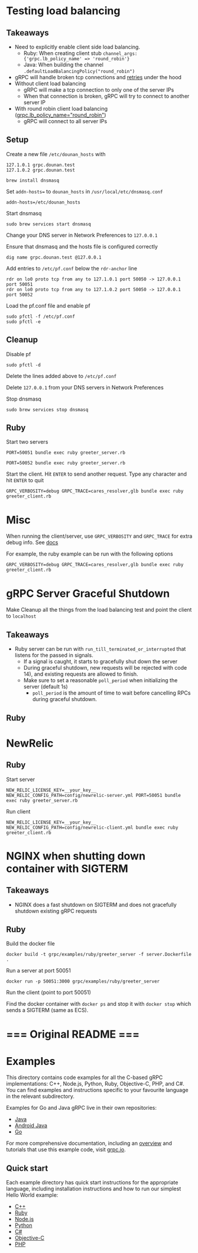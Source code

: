 # Testing load balancing

## Takeaways

- Need to explicitly enable client side load balancing.
  - Ruby: When creating client stub `channel_args: {'grpc.lb_policy_name' => 'round_robin'}`
  - Java: When building the channel `.defaultLoadBalancingPolicy("round_robin")`
- gRPC will handle broken tcp connections and [retries](https://github.com/grpc/proposal/blob/master/A6-client-retries.md) under the hood
- Without client load balancing
  - gRPC will make a tcp connection to only one of the server IPs
  - When that connection is broken, gRPC will try to connect to another server IP
- With round robin client load balancing ([grpc.lb_policy_name="round_robin"](https://github.com/grpc/grpc/blob/master/include/grpc/impl/codegen/grpc_types.h))
  - gRPC will connect to all server IPs

## Setup

Create a new file `/etc/dounan_hosts` with

```
127.1.0.1 grpc.dounan.test
127.1.0.2 grpc.dounan.test
```

```
brew install dnsmasq
```

Set `addn-hosts=` to `dounan_hosts` in `/usr/local/etc/dnsmasq.conf`

```
addn-hosts=/etc/dounan_hosts
```

Start dnsmasq

```
sudo brew services start dnsmasq
```

Change your DNS server in Network Preferences to `127.0.0.1`

Ensure that dnsmasq and the hosts file is configured correctly

```
dig name grpc.dounan.test @127.0.0.1
```

Add entries to `/etc/pf.conf` below the `rdr-anchor` line

```
rdr on lo0 proto tcp from any to 127.1.0.1 port 50050 -> 127.0.0.1 port 50051
rdr on lo0 proto tcp from any to 127.1.0.2 port 50050 -> 127.0.0.1 port 50052
```

Load the pf.conf file and enable pf

```
sudo pfctl -f /etc/pf.conf
sudo pfctl -e
```

## Cleanup

Disable pf

```
sudo pfctl -d
```

Delete the lines added above to `/etc/pf.conf`

Delete `127.0.0.1` from your DNS servers in Network Preferences

Stop dnsmasq

```
sudo brew services stop dnsmasq
```

## Ruby

Start two servers

```
PORT=50051 bundle exec ruby greeter_server.rb
```

```
PORT=50052 bundle exec ruby greeter_server.rb
```

Start the client. Hit `ENTER` to send another request. Type any character and hit `ENTER` to quit

```
GRPC_VERBOSITY=debug GRPC_TRACE=cares_resolver,glb bundle exec ruby greeter_client.rb
```

# Misc

When running the client/server, use `GRPC_VERBOSITY` and `GRPC_TRACE` for extra debug info. See [docs](https://github.com/grpc/grpc/blob/master/doc/environment_variables.md)

For example, the ruby example can be run with the following options

```
GRPC_VERBOSITY=debug GRPC_TRACE=cares_resolver,glb bundle exec ruby greeter_client.rb
```

# gRPC Server Graceful Shutdown

Make Cleanup all the things from the load balancing test and point the client to `localhost`

## Takeaways

- Ruby server can be run with `run_till_terminated_or_interrupted` that listens for the passed in signals.
  - If a signal is caught, it starts to gracefully shut down the server
  - During graceful shutdown, new requests will be rejected with code 14), and existing requests are allowed to finish.
  - Make sure to set a reasonable `poll_period` when initializing the server (default 1s)
    - `poll_period` is the amount of time to wait before cancelling RPCs during graceful shutdown.

## Ruby

# NewRelic

## Ruby

Start server

```
NEW_RELIC_LICENSE_KEY=__your_key__ NEW_RELIC_CONFIG_PATH=config/newrelic-server.yml PORT=50051 bundle exec ruby greeter_server.rb
```

Run client

```
NEW_RELIC_LICENSE_KEY=__your_key__ NEW_RELIC_CONFIG_PATH=config/newrelic-client.yml bundle exec ruby greeter_client.rb
```

# NGINX when shutting down container with SIGTERM

## Takeaways

- NGINX does a fast shutdown on SIGTERM and does not gracefully shutdown existing gRPC requests

## Ruby

Build the docker file

```
docker build -t grpc/examples/ruby/greeter_server -f server.Dockerfile .
```

Run a server at port 50051

```
docker run -p 50051:3000 grpc/examples/ruby/greeter_server
```

Run the client (point to port 50051)

Find the docker container with `docker ps` and stop it with `docker stop` which sends a SIGTERM (same as ECS).

# === Original README ===

# Examples

This directory contains code examples for all the C-based gRPC implementations: C++, Node.js, Python, Ruby, Objective-C, PHP, and C#. You can find examples and instructions specific to your
favourite language in the relevant subdirectory.

Examples for Go and Java gRPC live in their own repositories:

- [Java](https://github.com/grpc/grpc-java/tree/master/examples)
- [Android Java](https://github.com/grpc/grpc-java/tree/master/examples/android)
- [Go](https://github.com/grpc/grpc-go/tree/master/examples)

For more comprehensive documentation, including an [overview](https://grpc.io/docs/) and tutorials that use this example code, visit [grpc.io](https://grpc.io/docs/).

## Quick start

Each example directory has quick start instructions for the appropriate language, including installation instructions and how to run our simplest Hello World example:

- [C++](cpp)
- [Ruby](ruby)
- [Node.js](node)
- [Python](python/helloworld)
- [C#](csharp)
- [Objective-C](objective-c/helloworld)
- [PHP](php)
